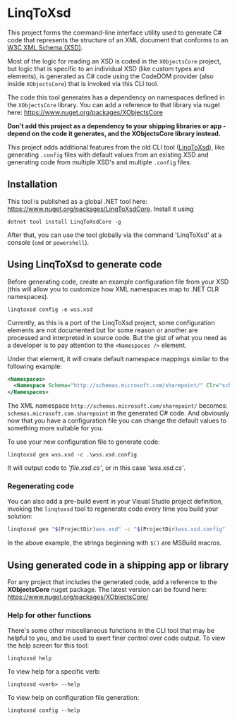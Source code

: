 # LinqToXsd

This project forms the command-line interface utility used to generate C# code that represents the structure of an XML document that conforms to an [W3C XML Schema (XSD)](https://www.w3.org/standards/xml/schema). 

Most of the logic for reading an XSD is coded in the `XObjectsCore` project, but logic that is specific to an individual XSD (like custom types and elements), is generated as C# code using the CodeDOM provider (also inside `XObjectsCore`) that is invoked via this CLI tool.

The code this tool generates has a dependency on namespaces defined in the `XObjectsCore` library. You can add a reference to that library via nuget here: https://www.nuget.org/packages/XObjectsCore 

**Don't add this project as a dependency to your shipping libraries or app - depend on the code it generates, and the XObjectsCore library instead.**

This project adds additional features from the old CLI tool ([LinqToXsd](https://archive.codeplex.com/?p=linqtoxsd)), like generating `.config` files with default values from an existing XSD and generating code from multiple XSD's and multiple `.config` files.

## Installation

This tool is published as a global .NET tool here: https://www.nuget.org/packages/LinqToXsdCore. Install it using 
```
dotnet tool install LinqToXsdCore -g
```

After that, you can use the tool globally via the command 'LinqToXsd' at a console (`cmd` or `powershell`).

## Using LinqToXsd to generate code

Before generating code, create an example configuration file from your XSD (this will allow you to customize how XML namespaces map to .NET CLR namespaces).

```
linqtoxsd config -e wss.xsd
```

Currently, as this is a port of the LinqToXsd project, some configuration elements are not documented but for some reason or another are processed and interpreted in source code. But the gist of what you need as a developer is to pay attention to the ``<Namespaces />`` element. 

Under that element, it will create default namespace mappings similar to the following example: 

```XML
<Namespaces>
  <Namespace Schema="http://schemas.microsoft.com/sharepoint/" Clr="schemas.microsoft.com.sharepoint" />
</Namespaces>
```

The XML namespace ``http://schemas.microsoft.com/sharepoint/`` becomes: ``schemas.microsoft.com.sharepoint`` in the generated C# code. And obviously now that you have a configuration file you can change the default values to something more suitable for you.

To use your new configuration file to generate code:

```
linqtoxsd gen wss.xsd -c .\wss.xsd.config
```

It will output code to *'file.xsd.cs'*, or in this case *'wss.xsd.cs'*.

### Regenerating code

You can also add a pre-build event in your Visual Studio project definition, invoking the `linqtoxsd` tool to regenerate code every time you build your solution:

```sh
linqtoxsd gen "$(ProjectDir)wss.xsd" -c "$(ProjectDir)wss.xsd.config"
```

In the above example, the strings beginning with `$()` are MSBuild macros.

## Using generated code in a shipping app or library

For any project that includes the generated code, add a reference to the **XObjectsCore** nuget package. The latest version can be found here: https://www.nuget.org/packages/XObjectsCore/

### Help for other functions

There's some other miscellaneous functions in the CLI tool that may be helpful to you, and be used to exert finer control over code output. To view the help screen for this tool: 

``linqtoxsd help``

To view help for a specific verb: 

``linqtoxsd <verb> --help``

To view help on configuration file generation:

``linqtoxsd config --help``